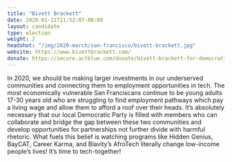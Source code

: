 ```yaml
---
title: "Bivett Brackett"
date: 2020-01-11T21:52:07-08:00
layout: candidate
type: election
weight: 2
headshot: "/img/2020-march/san-francisco/bivett-brackett.jpg"
website: https://www.bivettbrackett.com/ 
donate: https://secure.actblue.com/donate/bivett-brackett-for-democratic-county-central-committee-1
---
```


In 2020, we should be making larger investments in our underserved communities
and connecting them to employment opportunities in tech.  The most economically
vulnerable San Franciscans continue to be young adults 17-30 years old who are
struggling to find employment pathways which pay a living wage and allow them
to afford a roof over their heads. It’s absolutely necessary that our local
Democratic Party is filled with members who can collaborate and bridge the gap
between these two communities and develop opportunities for partnerships not
further divide with harmful rhetoric.  What fuels this belief is watching
programs like Hidden Genius, BayCAT, Career Karma, and Blavity’s AfroTech
literally change low-income people’s lives!  It’s time to tech-together!
